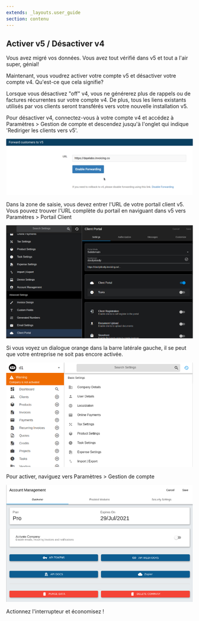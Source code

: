 ```yaml
---
extends: _layouts.user_guide 
section: contenu
---
```


## Activer v5 / Désactiver v4

Vous avez migré vos données. Vous avez tout vérifié dans v5 et tout a l'air super, génial!

Maintenant, vous voudrez activer votre compte v5 et désactiver votre compte v4. Qu'est-ce que cela signifie?

Lorsque vous désactivez "off" v4, vous ne générerez plus de rappels ou de factures récurrentes sur votre compte v4. De plus, tous les liens existants utilisés par vos clients seront transférés vers votre nouvelle installation v5.

Pour désactiver v4, connectez-vous à votre compte v4 et accédez à Paramètres > Gestion de compte et descendez jusqu'à l'onglet qui indique 'Rediriger les clients vers v5'.

![texte alternatif](/assets/images/migration/v4_deactivate.png "Désactiver")

Dans la zone de saisie, vous devez entrer l'URL de votre portail client v5. Vous pouvez trouver l'URL complète du portail en naviguant dans v5 vers Paramètres > Portail Client

![texte alternatif](/assets/images/migration/v5_url.png "Désactiver")

Si vous voyez un dialogue orange dans la barre latérale gauche, il se peut que votre entreprise ne soit pas encore activée.

![texte alternatif](\/assets\/images\/migration\/inactivated.png "Désactiver")

Pour activer, naviguez vers Paramètres > Gestion de compte

![texte alternatif](/assets/images/migration/activate_company.png "Désactiver")

Actionnez l'interrupteur et économisez !

